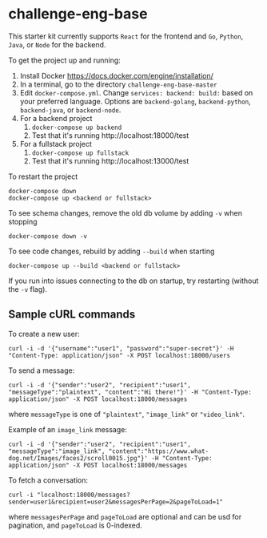 # challenge-eng-base

This starter kit currently supports `React` for the frontend and `Go`, `Python`, `Java`, or `Node` for the backend.

To get the project up and running:
1. Install Docker https://docs.docker.com/engine/installation/
2. In a terminal, go to the directory `challenge-eng-base-master`
3. Edit `docker-compose.yml`. Change `services: backend: build:` based on your preferred language. Options are `backend-golang`, `backend-python`, `backend-java`, or `backend-node`.
4. For a backend project
    1. `docker-compose up backend`
    2. Test that it's running http://localhost:18000/test
5. For a fullstack project
    1. `docker-compose up fullstack`
    2. Test that it's running http://localhost:13000/test

To restart the project

    docker-compose down
    docker-compose up <backend or fullstack>

To see schema changes, remove the old db volume by adding `-v` when stopping

    docker-compose down -v

To see code changes, rebuild by adding `--build` when starting

    docker-compose up --build <backend or fullstack>

If you run into issues connecting to the db on startup, try restarting (without the `-v` flag).

## Sample cURL commands

To create a new user:

    curl -i -d '{"username":"user1", "password":"super-secret"}' -H "Content-Type: application/json" -X POST localhost:18000/users

To send a message:

    curl -i -d '{"sender":"user2", "recipient":"user1", "messageType":"plaintext", "content":"Hi there!"}' -H "Content-Type: application/json" -X POST localhost:18000/messages

where `messageType` is one of `"plaintext"`, `"image_link"` or `"video_link"`.

Example of an `image_link` message:

    curl -i -d '{"sender":"user2", "recipient":"user1", "messageType":"image_link", "content":"https://www.what-dog.net/Images/faces2/scroll0015.jpg"}' -H "Content-Type: application/json" -X POST localhost:18000/messages

To fetch a conversation:

    curl -i "localhost:18000/messages?sender=user1&recipient=user2&messagesPerPage=2&pageToLoad=1"

where `messagesPerPage` and `pageToLoad` are optional and can be usd for pagination, and `pageToLoad` is 0-indexed.

